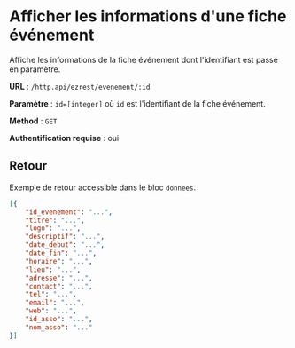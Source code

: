 # Afficher les informations d'une fiche événement

Affiche les informations de la fiche événement dont l'identifiant est passé en paramètre.

**URL** : `/http.api/ezrest/evenement/:id`

**Paramètre** : `id=[integer]` où `id` est l'identifiant de la fiche événement.

**Method** : `GET`

**Authentification requise** : oui

## Retour

Exemple de retour accessible dans le bloc `donnees`.

```json
[{
	"id_evenement": "...",
	"titre": "...",
	"logo": "...",
	"descriptif": "...",
	"date_debut": "...",
	"date_fin": "...",
	"horaire": "...",
	"lieu": "...",
	"adresse": "...",
	"contact": "...",
	"tel": "...",
	"email": "...",
	"web": "...",
	"id_asso": "...",
	"nom_asso": "..."
}]
```
